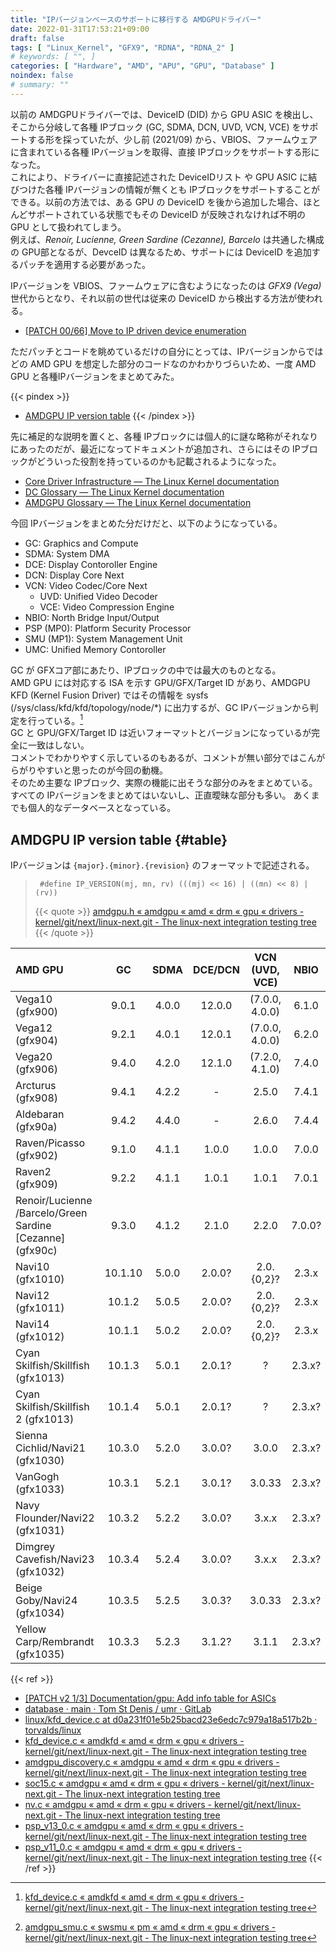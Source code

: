 ```yaml
---
title: "IPバージョンベースのサポートに移行する AMDGPUドライバー"
date: 2022-01-31T17:53:21+09:00
draft: false
tags: [ "Linux_Kernel", "GFX9", "RDNA", "RDNA_2" ]
# keywords: [ "", ]
categories: [ "Hardware", "AMD", "APU", "GPU", "Database" ]
noindex: false
# summary: ""
---
```


以前の AMDGPUドライバーでは、DeviceID (DID) から GPU ASIC を検出し、そこから分岐して各種 IPブロック (GC, SDMA, DCN, UVD, VCN, VCE) をサポートする形を採っていたが、少し前 (2021/09) から、VBIOS、ファームウェアに含まれている各種 IPバージョンを取得、直接 IPブロックをサポートする形になった。  
これにより、ドライバーに直接記述された DeviceIDリスト や GPU ASIC に結びつけた各種 IPバージョンの情報が無くとも IPブロックをサポートすることができる。以前の方法では、ある GPU の DeviceID を後から追加した場合、ほとんどサポートされている状態でもその DeviceID が反映されなければ不明の GPU として扱われてしまう。  
例えば、*Renoir, Lucienne, Green Sardine (Cezanne), Barcelo* は共通した構成の GPU部となるが、DevceID は異なるため、サポートには DeviceID を追加するパッチを適用する必要があった。  

IPバージョンを VBIOS、ファームウェアに含むようになったのは *GFX9 (Vega)* 世代からとなり、それ以前の世代は従来の DeviceID から検出する方法が使われる。  

* [[PATCH 00/66] Move to IP driven device enumeration](https://lists.freedesktop.org/archives/amd-gfx/2021-September/069191.html)

ただパッチとコードを眺めているだけの自分にとっては、IPバージョンからではどの AMD GPU を想定した部分のコードなのかわかりづらいため、一度 AMD GPU と各種IPバージョンをまとめてみた。  

{{< pindex >}}
* [AMDGPU IP version table](#table)
{{< /pindex >}}

先に補足的な説明を置くと、各種 IPブロックには個人的に謎な略称がそれなりにあったのだが、最近になってドキュメントが追加され、さらにはその IPブロックがどういった役割を持っているのかも記載されるようになった。  

* [Core Driver Infrastructure — The Linux Kernel documentation](https://www.kernel.org/doc/html/latest/gpu/amdgpu/driver-core.html)
* [DC Glossary — The Linux Kernel documentation](https://www.kernel.org/doc/html/latest/gpu/amdgpu/display/dc-glossary.html)
* [AMDGPU Glossary — The Linux Kernel documentation](https://www.kernel.org/doc/html/latest/gpu/amdgpu/amdgpu-glossary.html)

今回 IPバージョンをまとめた分だけだと、以下のようになっている。  

* GC: Graphics and Compute
* SDMA: System DMA
* DCE: Display Contoroller Engine
* DCN: Display Core Next
* VCN: Video Codec/Core Next
    * UVD: Unified Video Decoder
    * VCE: Video Compression Engine
* NBIO: North Bridge Input/Output
* PSP (MP0): Platform Security Processor
* SMU (MP1): System Management Unit
* UMC: Unified Memory Contoroller

GC が GFXコア部にあたり、IPブロックの中では最大のものとなる。  
AMD GPU には対応する ISA を示す GPU/GFX/Target ID があり、AMDGPU KFD (Kernel Fusion Driver) ではその情報を sysfs (/sys/class/kfd/kfd/topology/node/\*) に出力するが、GC IPバージョンから判定を行っている。[^gc-gpu_id]  
GC と GPU/GFX/Target ID は近いフォーマットとバージョンになっているが完全に一致はしない。  
コメントでわかりやすく示しているのもあるが、コメントが無い部分ではこんがらがりやすいと思ったのが今回の動機。  
そのため主要な IPブロック、実際の機能に出そうな部分のみをまとめている。すべての IPバージョンをまとめてはいないし、正直曖昧な部分も多い。
あくまでも個人的なデータベースとなっている。  

[^gc-gpu_id]: [kfd_device.c « amdkfd « amd « drm « gpu « drivers - kernel/git/next/linux-next.git - The linux-next integration testing tree](https://git.kernel.org/pub/scm/linux/kernel/git/next/linux-next.git/tree/drivers/gpu/drm/amd/amdkfd/kfd_device.c?h=next-20220128#n186)

## AMDGPU IP version table {#table}

IPバージョンは `{major}.{minor}.{revision}` のフォーマットで記述される。  

 > 		#define IP_VERSION(mj, mn, rv) (((mj) << 16) | ((mn) << 8) | (rv))
 >
 > {{< quote >}} [amdgpu.h « amdgpu « amd « drm « gpu « drivers - kernel/git/next/linux-next.git - The linux-next integration testing tree](https://git.kernel.org/pub/scm/linux/kernel/git/next/linux-next.git/tree/drivers/gpu/drm/amd/amdgpu/amdgpu.h?h=next-20220128#n767) {{< /quote >}}


| AMD GPU   | GC    | SDMA  | DCE/DCN | VCN (UVD, VCE) | NBIO  |PSP (MP0)|SMU (MP1)| UMC   |
| :-------- | :---: | :---: | :-----: | :------------: | :---: | :---: | :---: | :---: |
|Vega10 (gfx900)| 9.0.1| 4.0.0 | 12.0.0  | (7.0.0, 4.0.0) | 6.1.0 | 9.0.0 | 9.0.0 | 6.0.0 |
|Vega12 (gfx904)| 9.2.1| 4.0.1 | 12.0.1  | (7.0.0, 4.0.0) | 6.2.0 | 9.0.0 | 9.0.0 | 6.1.0 |
|Vega20 (gfx906)| 9.4.0| 4.2.0 | 12.1.0  | (7.2.0, 4.1.0) | 7.4.0 | 11.0.2| 11.0.2| 6.1.1 |
|Arcturus (gfx908)| 9.4.1| 4.2.2| -      | 2.5.0       | 7.4.1 | 11.0.4| 11.0.2| 6.1.2 | 
|Aldebaran (gfx90a)|9.4.2| 4.4.0| -      | 2.6.0       | 7.4.4 | 13.0.2| 13.0.2| 6.7.0 |
|Raven/Picasso (gfx902)| 9.1.0 | 4.1.1 | 1.0.0 | 1.0.0 | 7.0.0 | 10.0.0| 10.0.0| 7.0.0 |
|Raven2 (gfx909)       | 9.2.2 | 4.1.1 | 1.0.1 | 1.0.1 | 7.0.1 | 10.0.1| 10.0.1| 7.5.0 |
|Renoir/Lucienne<br>/Barcelo/Green Sardine \[Cezanne\] (gfx90c) |9.3.0|4.1.2|2.1.0|2.2.0|7.0.0?|12.0.x?|12.0.{1,2}[^rn-smu]|?|
|Navi10 (gfx1010)                |10.1.10| 5.0.0| 2.0.0?| 2.0.{0,2}?| 2.3.x| 11.0.0| 11.0.0| ?|
|Navi12 (gfx1011)                 |10.1.2| 5.0.5| 2.0.0?| 2.0.{0,2}?| 2.3.x| 11.0.9| 11.0.9| ?|
|Navi14 (gfx1012)                 |10.1.1| 5.0.2| 2.0.0?| 2.0.{0,2}?| 2.3.x| 11.0.5| 11.0.5| ?|
|Cyan Skilfish/Skillfish (gfx1013)|10.1.3|5.0.1|2.0.1?|?| 2.3.x? | 11.0.8 | 11.0.8 |?|
|Cyan Skilfish/Skillfish 2 (gfx1013)|10.1.4|5.0.1|2.0.1?|?| 2.3.x? | 11.0.8 | 11.0.8 |?|
|Sienna Cichlid/Navi21 (gfx1030)  | 10.3.0| 5.2.0| 3.0.0?| 3.0.0|2.3.x?| 11.0.7| 11.0.7| 8.7.x|
|VanGogh (gfx1033)                | 10.3.1| 5.2.1| 3.0.1?|3.0.33| 2.3.x?| 11.5.0| 11.5.0| ?|
|Navy Flounder/Navi22 (gfx1031)   | 10.3.2| 5.2.2| 3.0.0?| 3.x.x| 2.3.x?|11.0.11|11.0.11| ?|
|Dimgrey Cavefish/Navi23 (gfx1032)| 10.3.4| 5.2.4| 3.0.0?| 3.x.x| 2.3.x?|11.0.12|11.0.12| ?|
|Beige Goby/Navi24 (gfx1034)      | 10.3.5| 5.2.5| 3.0.3?|3.0.33| 2.3.x?|11.0.13|11.0.13| ?|
|Yellow Carp/Rembrandt (gfx1035)  | 10.3.3| 5.2.3| 3.1.2?| 3.1.1| 2.3.x?|13.0.{1,3}|13.0.{1,3}?| ?|

[^rn-nbio]: [soc15.c « amdgpu « amd « drm « gpu « drivers - kernel/git/next/linux-next.git - The linux-next integration testing tree](https://git.kernel.org/pub/scm/linux/kernel/git/next/linux-next.git/tree/drivers/gpu/drm/amd/amdgpu/soc15.c?h=next-20220128#n1399)
[^rn-smu]: [amdgpu_smu.c « swsmu « pm « amd « drm « gpu « drivers - kernel/git/next/linux-next.git - The linux-next integration testing tree](https://git.kernel.org/pub/scm/linux/kernel/git/next/linux-next.git/tree/drivers/gpu/drm/amd/pm/swsmu/amdgpu_smu.c?h=next-20220128#n526)

{{< ref >}}
* [[PATCH v2 1/3] Documentation/gpu: Add info table for ASICs](https://lists.freedesktop.org/archives/amd-gfx/2022-August/082697.html)
* [database · main · Tom St Denis / umr · GitLab](https://gitlab.freedesktop.org/tomstdenis/umr/-/tree/main/database)
* [linux/kfd_device.c at d0a231f01e5b25bacd23e6edc7c979a18a517b2b · torvalds/linux](https://github.com/torvalds/linux/blob/d0a231f01e5b25bacd23e6edc7c979a18a517b2b/drivers/gpu/drm/amd/amdkfd/kfd_device.c)
* [kfd_device.c « amdkfd « amd « drm « gpu « drivers - kernel/git/next/linux-next.git - The linux-next integration testing tree](https://git.kernel.org/pub/scm/linux/kernel/git/next/linux-next.git/tree/drivers/gpu/drm/amd/amdkfd/kfd_device.c?h=next-20220128)
* [amdgpu_discovery.c « amdgpu « amd « drm « gpu « drivers - kernel/git/next/linux-next.git - The linux-next integration testing tree](https://git.kernel.org/pub/scm/linux/kernel/git/next/linux-next.git/tree/drivers/gpu/drm/amd/amdgpu/amdgpu_discovery.c?h=next-20220128)
* [soc15.c « amdgpu « amd « drm « gpu « drivers - kernel/git/next/linux-next.git - The linux-next integration testing tree](https://git.kernel.org/pub/scm/linux/kernel/git/next/linux-next.git/tree/drivers/gpu/drm/amd/amdgpu/soc15.c?h=next-20220128)
* [nv.c « amdgpu « amd « drm « gpu « drivers - kernel/git/next/linux-next.git - The linux-next integration testing tree](https://git.kernel.org/pub/scm/linux/kernel/git/next/linux-next.git/tree/drivers/gpu/drm/amd/amdgpu/nv.c?h=next-20220128)
* [psp_v13_0.c « amdgpu « amd « drm « gpu « drivers - kernel/git/next/linux-next.git - The linux-next integration testing tree](https://git.kernel.org/pub/scm/linux/kernel/git/next/linux-next.git/tree/drivers/gpu/drm/amd/amdgpu/psp_v13_0.c?h=next-20220128)
* [psp_v11_0.c « amdgpu « amd « drm « gpu « drivers - kernel/git/next/linux-next.git - The linux-next integration testing tree](https://git.kernel.org/pub/scm/linux/kernel/git/next/linux-next.git/tree/drivers/gpu/drm/amd/amdgpu/psp_v11_0.c?h=next-20220128)
{{< /ref >}}

